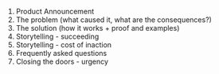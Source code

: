 1. Product Announcement
2. The problem (what caused it, what are the consequences?)
3. The solution (how it works + proof and examples)
4. Storytelling - succeeding
5. Storytelling - cost of inaction
6. Frequently asked questions
7. Closing the doors - urgency